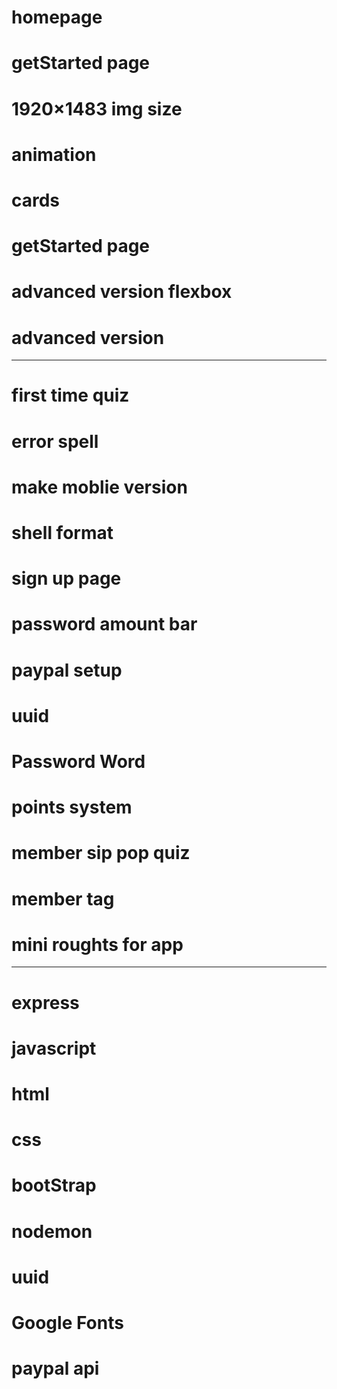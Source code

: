 # homepage

# getStarted page

# 1920×1483 img size

# animation

# cards

# getStarted page

# advanced version flexbox

# advanced version

---

# first time quiz

# error spell

# make moblie version

# shell format

# sign up page

# password amount bar

# paypal setup

# uuid

# Password Word

# points system

# member sip pop quiz

# member tag

# mini roughts for app

---

# express

# javascript

# html

# css

# bootStrap

# nodemon

# uuid

# Google Fonts

# paypal api

